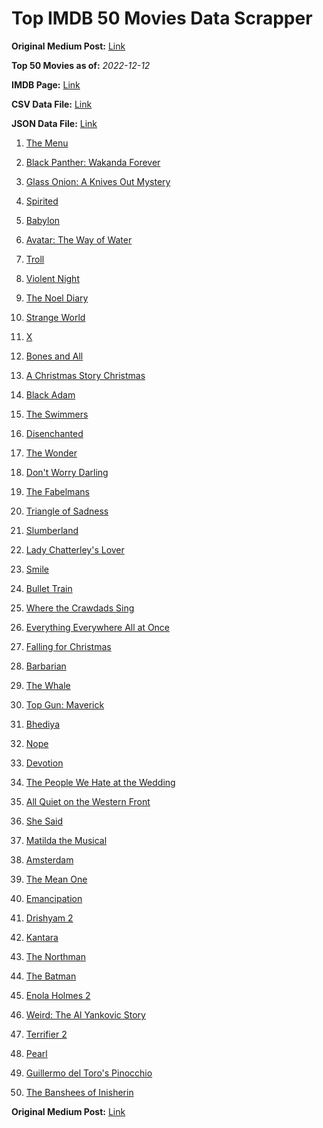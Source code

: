 # Top IMDB 50 Movies Data Scrapper

**Original Medium Post:** [Link](https://medium.com/@nishantsahoo/which-movie-should-i-watch-5c83a3c0f5b1) 

**Top 50 Movies as of:** _2022-12-12_

**IMDB Page:** [Link](http://www.imdb.com/search/title?release_date=2022,2022&title_type=feature)

**CSV Data File:** [Link](/Data/data.csv)

**JSON Data File:** [Link](/Data/data.json)

1. [The Menu](https://www.imdb.com/title/tt9764362/?ref_=adv_li_tt)

2. [Black Panther: Wakanda Forever](https://www.imdb.com/title/tt9114286/?ref_=adv_li_tt)

3. [Glass Onion: A Knives Out Mystery](https://www.imdb.com/title/tt11564570/?ref_=adv_li_tt)

4. [Spirited](https://www.imdb.com/title/tt10999120/?ref_=adv_li_tt)

5. [Babylon](https://www.imdb.com/title/tt10640346/?ref_=adv_li_tt)

6. [Avatar: The Way of Water](https://www.imdb.com/title/tt1630029/?ref_=adv_li_tt)

7. [Troll](https://www.imdb.com/title/tt11116912/?ref_=adv_li_tt)

8. [Violent Night](https://www.imdb.com/title/tt12003946/?ref_=adv_li_tt)

9. [The Noel Diary](https://www.imdb.com/title/tt13007592/?ref_=adv_li_tt)

10. [Strange World](https://www.imdb.com/title/tt10298840/?ref_=adv_li_tt)

11. [X](https://www.imdb.com/title/tt13560574/?ref_=adv_li_tt)

12. [Bones and All](https://www.imdb.com/title/tt10168670/?ref_=adv_li_tt)

13. [A Christmas Story Christmas](https://www.imdb.com/title/tt17220704/?ref_=adv_li_tt)

14. [Black Adam](https://www.imdb.com/title/tt6443346/?ref_=adv_li_tt)

15. [The Swimmers](https://www.imdb.com/title/tt8745676/?ref_=adv_li_tt)

16. [Disenchanted](https://www.imdb.com/title/tt1596342/?ref_=adv_li_tt)

17. [The Wonder](https://www.imdb.com/title/tt9288822/?ref_=adv_li_tt)

18. [Don't Worry Darling](https://www.imdb.com/title/tt10731256/?ref_=adv_li_tt)

19. [The Fabelmans](https://www.imdb.com/title/tt14208870/?ref_=adv_li_tt)

20. [Triangle of Sadness](https://www.imdb.com/title/tt7322224/?ref_=adv_li_tt)

21. [Slumberland](https://www.imdb.com/title/tt13320662/?ref_=adv_li_tt)

22. [Lady Chatterley's Lover](https://www.imdb.com/title/tt14369780/?ref_=adv_li_tt)

23. [Smile](https://www.imdb.com/title/tt15474916/?ref_=adv_li_tt)

24. [Bullet Train](https://www.imdb.com/title/tt12593682/?ref_=adv_li_tt)

25. [Where the Crawdads Sing](https://www.imdb.com/title/tt9411972/?ref_=adv_li_tt)

26. [Everything Everywhere All at Once](https://www.imdb.com/title/tt6710474/?ref_=adv_li_tt)

27. [Falling for Christmas](https://www.imdb.com/title/tt14715170/?ref_=adv_li_tt)

28. [Barbarian](https://www.imdb.com/title/tt15791034/?ref_=adv_li_tt)

29. [The Whale](https://www.imdb.com/title/tt13833688/?ref_=adv_li_tt)

30. [Top Gun: Maverick](https://www.imdb.com/title/tt1745960/?ref_=adv_li_tt)

31. [Bhediya](https://www.imdb.com/title/tt14099334/?ref_=adv_li_tt)

32. [Nope](https://www.imdb.com/title/tt10954984/?ref_=adv_li_tt)

33. [Devotion](https://www.imdb.com/title/tt7693316/?ref_=adv_li_tt)

34. [The People We Hate at the Wedding](https://www.imdb.com/title/tt9071456/?ref_=adv_li_tt)

35. [All Quiet on the Western Front](https://www.imdb.com/title/tt1016150/?ref_=adv_li_tt)

36. [She Said](https://www.imdb.com/title/tt14807308/?ref_=adv_li_tt)

37. [Matilda the Musical](https://www.imdb.com/title/tt3447590/?ref_=adv_li_tt)

38. [Amsterdam](https://www.imdb.com/title/tt10304142/?ref_=adv_li_tt)

39. [The Mean One](https://www.imdb.com/title/tt20853816/?ref_=adv_li_tt)

40. [Emancipation](https://www.imdb.com/title/tt12530246/?ref_=adv_li_tt)

41. [Drishyam 2](https://www.imdb.com/title/tt15501640/?ref_=adv_li_tt)

42. [Kantara](https://www.imdb.com/title/tt15327088/?ref_=adv_li_tt)

43. [The Northman](https://www.imdb.com/title/tt11138512/?ref_=adv_li_tt)

44. [The Batman](https://www.imdb.com/title/tt1877830/?ref_=adv_li_tt)

45. [Enola Holmes 2](https://www.imdb.com/title/tt14641788/?ref_=adv_li_tt)

46. [Weird: The Al Yankovic Story](https://www.imdb.com/title/tt17076046/?ref_=adv_li_tt)

47. [Terrifier 2](https://www.imdb.com/title/tt10403420/?ref_=adv_li_tt)

48. [Pearl](https://www.imdb.com/title/tt18925334/?ref_=adv_li_tt)

49. [Guillermo del Toro's Pinocchio](https://www.imdb.com/title/tt1488589/?ref_=adv_li_tt)

50. [The Banshees of Inisherin](https://www.imdb.com/title/tt11813216/?ref_=adv_li_tt)

**Original Medium Post:** [Link](https://medium.com/@nishantsahoo/which-movie-should-i-watch-5c83a3c0f5b1) 
